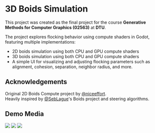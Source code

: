 # 3D Boids Simulation

This project was created as the final project for the course **Generative Methods for Computer Graphics (02563)** at **DTU**.

The project explores flocking behavior using compute shaders in Godot, featuring multiple implementations:
- 2D boids simulation using both CPU and GPU compute shaders
- 3D boids simulation using both CPU and GPU compute shaders
- A simple UI for visualizing and adjusting flocking parameters such as alignment, cohesion, separation, neighbor radius, and more.

## Acknowledgements
Original 2D Boids Compute project by [@niceeffort](https://gitlab.com/niceeffort).  
Heavily inspired by [@SebLague](https://github.com/SebLague)'s Boids project and steering algorithms.

## Demo Media
![](https://github.com/AlecHero/Boids3DGodot/blob/main/Demo%20Media/inside%20boid%20swarm.png)
![](https://github.com/AlecHero/Boids3DGodot/blob/main/Demo%20Media/outside%20boid%20ball.png)
![](https://github.com/AlecHero/Boids3DGodot/raw/main/Demo%20Media/Boids2D.png)
